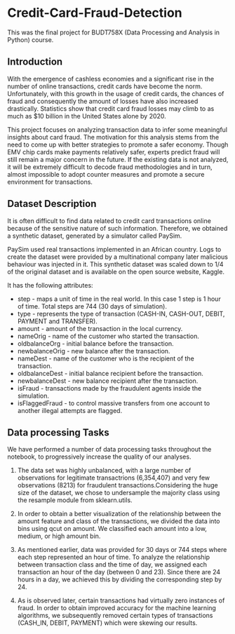 # Credit-Card-Fraud-Detection

This was the final project for BUDT758X (Data Processing and Analysis in Python) course.

## Introduction

With the emergence of cashless economies and a significant rise in the number of online transactions, credit cards have become the norm. Unfortunately, with this growth in the usage of credit cards, the chances of fraud and consequently the amount of losses have also increased drastically. Statistics show that credit card fraud losses may climb to as much as $10 billion in the United States alone by 2020.

This project focuses on analyzing transaction data to infer some meaningful insights about card fraud. The motivation for this analysis stems from the need to come up with better strategies to promote a safer economy. Though EMV chip cards make payments relatively safer, experts predict fraud will still remain a major concern in the future. If the existing data is not analyzed, it will be extremely difficult to decode fraud methodologies and in turn, almost impossible to adopt counter measures and promote a secure environment for transactions.

## Dataset Description

It is often difficult to find data related to credit card transactions online because of the sensitive nature of such information. Therefore, we obtained a synthetic dataset, generated by a simulator called PaySim.

PaySim used real transactions implemented in an African country. Logs to create the dataset were provided by a multinational company later malicious behaviour was injected in it. This synthetic dataset was scaled down to 1/4 of the original dataset and is available on the open source website, Kaggle.

It has the following attributes:

* step - maps a unit of time in the real world. In this case 1 step is 1 hour of time. Total steps are 744 (30 days of simulation).
* type - represents the type of transaction (CASH-IN, CASH-OUT, DEBIT, PAYMENT and TRANSFER).
* amount - amount of the transaction in the local currency.
* nameOrig - name of the customer who started the transaction.
* oldbalanceOrg - initial balance before the transaction.
* newbalanceOrig - new balance after the transaction.
* nameDest - name of the customer who is the recipient of the transaction.
* oldbalanceDest - initial balance recipient before the transaction.
* newbalanceDest - new balance recipient after the transaction.
* isFraud - transactions made by the fraudulent agents inside the simulation.
* isFlaggedFraud - to control massive transfers from one account to another illegal attempts are flagged.

## Data processing Tasks

We have performed a number of data processing tasks throughout the notebook, to progressively increase the quality of our analyses.

1. The data set was highly unbalanced, with a large number of observations for legitimate transactrions (6,354,407) and very few observations (8213) for fraudulent transactions.Considering the huge size of the dataset, we chose to undersample the majority class using the resample module from sklearn.utils.

2. In order to obtain a better visualization of the relationship between the amount feature and class of the transactions, we divided the data into bins using qcut on amount. We classified each amount into a low, medium, or high amount bin.

3. As mentioned earlier, data was provided for 30 days or 744 steps where each step represented an hour of time. To analyze the relationship between transaction class and the time of day, we assigned each transaction an hour of the day (between 0 and 23). Since there are 24 hours in a day, we achieved this by dividing the corresponding step by 24.

4. As is observed later, certain transactions had virtually zero instances of fraud. In order to obtain improved accuracy for the machine learning algorithms, we subsequently removed certain types of transactions (CASH_IN, DEBIT, PAYMENT) which were skewing our results.



